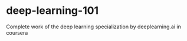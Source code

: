 # deep-learning-101
Complete work of the deep learning specialization by deeplearning.ai in coursera
